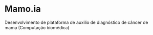 # Mamo.ia
Desenvolvimento de plataforma de auxilio de diagnóstico de câncer de mama (Computação biomédica)
